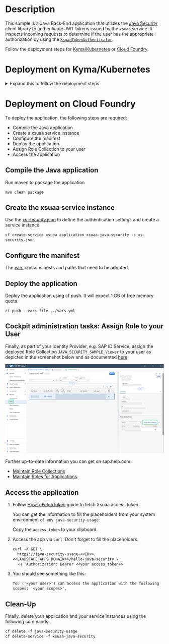 # Description
This sample is a Java Back-End application that utilizes the [Java Security](../../java-security/) client library to authenticate JWT tokens issued by the `xsuaa` service.
It inspects incoming requests to determine if the user has the appropriate authorization by using the [`XsuaaTokenAuthenticator`](/java-security/src/main/java/com/sap/cloud/security/servlet/XsuaaTokenAuthenticator.java).

Follow the deployment steps for [Kyma/Kubernetes](#deployment-on-kymakubernetes) or [Cloud Foundry](#Deployment-on-Cloud-Foundry).

# Deployment on Kyma/Kubernetes
<details>
<summary>Expand this to follow the deployment steps</summary>

- Compile the Java application
- Build docker image and push to repository
- Configure the deployment.yml
- Deploy the application
- Assign Role Collection to your user
- Access the application

## Compile the Java application
Run maven to package the application
```shell
mvn clean package
```
## Build docker image and push to repository
```shell script
docker build -t <repositoryName>/<imageName> -f ./Dockerfile . 
docker push <repositoryName>/<imageName>
```

## Configure the deployment.yml
In deployment.yml replace the image repository placeholder `<YOUR IMAGE REPOSITORY>` with the one created in the previous step.

## Deploy the application
Deploy the application using [kubectl cli](https://kubernetes.io/docs/reference/kubectl/)
```shell script
kubectl apply -f ./k8s/deployment.yml -n <YOUR NAMESPACE>
```

## Cockpit administration tasks: Assign Role Collection to your user
Finally, as part of your Identity Provider, e.g. SAP ID Service, assign the deployed Role Collection `JAVA_SECURITY_SAMPLE_Viewer` to your user as depicted in the screenshot below and as documented [here](https://help.sap.com/viewer/65de2977205c403bbc107264b8eccf4b/Cloud/en-US/9e1bf57130ef466e8017eab298b40e5e.html).

![](../images/SAP_CP_Cockpit_AssignRoleCollectionToUser.png)

Further up-to-date information you can get on sap.help.com:
- [Maintain Role Collections](https://help.sap.com/viewer/65de2977205c403bbc107264b8eccf4b/Cloud/en-US/d5f1612d8230448bb6c02a7d9c8ac0d1.html)
- [Maintain Roles for Applications](https://help.sap.com/viewer/65de2977205c403bbc107264b8eccf4b/Cloud/en-US/7596a0bdab4649ac8a6f6721dc72db19.html).

## Access the application
1. Follow [HowToFetchToken](../../docs/HowToFetchToken.md#xsuaa-tokens) guide to fetch Xsuaa access token.
 
     You can get the information to fill the placeholders from the service binding secret:
    ```shell script
    kubectl get secret "xsuaa-service-binding" -o go-template='{{range $k,$v := .data}}{{"### "}}{{$k}}{{"\n"}}{{$v|base64decode}}{{"\n\n"}}{{end}}' -n <YOUR NAMESPACE>
    ```

    Copy the `access_token` to your clipboard.

2. Access the app via `curl`. Don't forget to fill the placeholders.
    ```
    curl -X GET \
      https://java-security-api.<<K8S DOMAIN>>/java-security-usage/hello-java-security \
      -H 'Authorization: Bearer <<your access_token>>'
    ```

3. You should see something like this:
    ```
    You ('<your user>') can access the application with the following scopes: '<your scopes>'.
    ```
## Cleanup
Finally, delete your application and your service instances using the following commands:
```shell script
 kubectl delete -f ./k8s/deployment.yml -n <YOUR NAMESPACE>
```
</details>
  
# Deployment on Cloud Foundry
To deploy the application, the following steps are required:
- Compile the Java application
- Create a xsuaa service instance
- Configure the manifest
- Deploy the application
- Assign Role Collection to your user
- Access the application

## Compile the Java application
Run maven to package the application
```shell
mvn clean package
```

## Create the xsuaa service instance
Use the [xs-security.json](./xs-security.json) to define the authentication settings and create a service instance
```shell
cf create-service xsuaa application xsuaa-java-security -c xs-security.json
```

## Configure the manifest
The [vars](../vars.yml) contains hosts and paths that need to be adopted.

## Deploy the application
Deploy the application using cf push. It will expect 1 GB of free memory quota.

```shell
cf push --vars-file ../vars.yml
```

## Cockpit administration tasks: Assign Role to your User
Finally, as part of your Identity Provider, e.g. SAP ID Service, assign the deployed Role Collection `JAVA_SECURITY_SAMPLE_Viewer` to your user as depicted in the screenshot below and as documented [here](https://help.sap.com/viewer/65de2977205c403bbc107264b8eccf4b/Cloud/en-US/9e1bf57130ef466e8017eab298b40e5e.html).

![](../images/SAP_CP_Cockpit_AssignRoleCollectionToUser.png)

Further up-to-date information you can get on sap.help.com:
- [Maintain Role Collections](https://help.sap.com/viewer/65de2977205c403bbc107264b8eccf4b/Cloud/en-US/d5f1612d8230448bb6c02a7d9c8ac0d1.html)
- [Maintain Roles for Applications](https://help.sap.com/viewer/65de2977205c403bbc107264b8eccf4b/Cloud/en-US/7596a0bdab4649ac8a6f6721dc72db19.html).


## Access the application
1. Follow [HowToFetchToken](../../docs/HowToFetchToken.md#xsuaa-tokens) guide to fetch Xsuaa access token.

   You can get the information to fill the placeholders from your system environment `cf env java-security-usage`:

   Copy the `access_token` to your clipboard.

2. Access the app via `curl`. Don't forget to fill the placeholders.
    ```
    curl -X GET \
      https://java-security-usage-<<ID>>.<<LANDSCAPE_APPS_DOMAIN>>/hello-java-security \
      -H 'Authorization: Bearer <<your access_token>>'
    ```

3. You should see something like this:
    ```
    You ('<your user>') can access the application with the following scopes: '<your scopes>'.
    ```

## Clean-Up
Finally, delete your application and your service instances using the following commands:
```
cf delete -f java-security-usage
cf delete-service -f xsuaa-java-security
```
